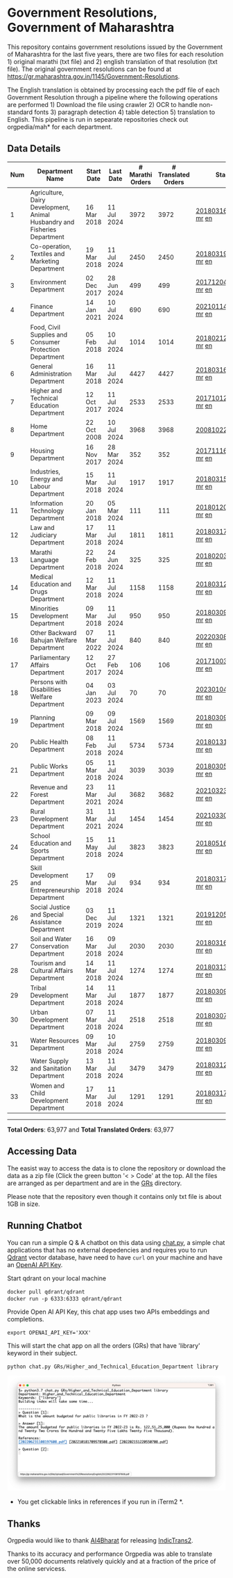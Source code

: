 # Government Resolutions, Government of Maharashtra

This repository contains government resolutions issued by the Government of Maharashtra for the last five years, there are two files for each resolution 1) original marathi (txt file) and 2) english translation of that resolution (txt file). The original government resolutions can be found at https://gr.maharashtra.gov.in/1145/Government-Resolutions.

The English translation is obtained by processing each the pdf file of each Government Resolution through a pipeline where the following operations are performed 1) Download the file using crawler 2) OCR to handle non-standard fonts 3) paragraph detection 4) table  detection 5) translation to English. This pipeline is run in sepearate repositories check out orgpedia/mah* for each department.


## Data Details

| Num | Department Name | Start Date | Last Date | # Marathi Orders | # Translated Orders | Starting Order | Last Order |
| --- | --------------- | ---------- | --------- | ---------------- | ------------------- | -------------- | ---------- |
| 1 | Agriculture, Dairy Development, Animal Husbandry and Fisheries Department | 16 Mar 2018 | 11 Jul 2024 | 3972 | 3972 | [201803161624182101.pdf](https://gr.maharashtra.gov.in/Site/Upload/Government%20Resolutions/English/201803161624182101.pdf) [mr](GRs/Agriculture,_Dairy_Development,_Animal_Husbandry_and_Fisheries_Department/201803161624182101.pdf.mr.txt) [en](GRs/Agriculture,_Dairy_Development,_Animal_Husbandry_and_Fisheries_Department/201803161624182101.pdf.en.txt) | [202407111105103101.pdf](https://gr.maharashtra.gov.in/Site/Upload/Government%20Resolutions/English/202407111105103101.pdf) [mr](GRs/Agriculture,_Dairy_Development,_Animal_Husbandry_and_Fisheries_Department/202407111105103101.pdf.mr.txt) [en](GRs/Agriculture,_Dairy_Development,_Animal_Husbandry_and_Fisheries_Department/202407111105103101.pdf.en.txt) |
| 2 | Co-operation, Textiles and Marketing Department | 19 Mar 2018 | 11 Jul 2024 | 2450 | 2450 | [201803191257576702.pdf](https://gr.maharashtra.gov.in/Site/Upload/Government%20Resolutions/English/201803191257576702.pdf) [mr](GRs/Co-operation,_Textiles_and_Marketing_Department/201803191257576702.pdf.mr.txt) [en](GRs/Co-operation,_Textiles_and_Marketing_Department/201803191257576702.pdf.en.txt) | [202407111210133002.pdf](https://gr.maharashtra.gov.in/Site/Upload/Government%20Resolutions/English/202407111210133002.pdf) [mr](GRs/Co-operation,_Textiles_and_Marketing_Department/202407111210133002.pdf.mr.txt) [en](GRs/Co-operation,_Textiles_and_Marketing_Department/202407111210133002.pdf.en.txt) |
| 3 | Environment Department | 02 Dec 2017 | 28 Jun 2024 | 499 | 499 | [201712041147216904.pdf](https://gr.maharashtra.gov.in/Site/Upload/Government%20Resolutions/English/201712041147216904.pdf) [mr](GRs/Environment_Department/201712041147216904.pdf.mr.txt) [en](GRs/Environment_Department/201712041147216904.pdf.en.txt) | [202406281726471104.pdf](https://gr.maharashtra.gov.in/Site/Upload/Government%20Resolutions/English/202406281726471104...pdf) [mr](GRs/Environment_Department/202406281726471104.pdf.mr.txt) [en](GRs/Environment_Department/202406281726471104.pdf.en.txt) |
| 4 | Finance Department | 14 Jan 2021 | 10 Jul 2024 | 690 | 690 | [202101141237329905.pdf](https://gr.maharashtra.gov.in/Site/Upload/Government%20Resolutions/English/202101141237329905.pdf) [mr](GRs/Finance_Department/202101141237329905.pdf.mr.txt) [en](GRs/Finance_Department/202101141237329905.pdf.en.txt) | [202407101442079705.pdf](https://gr.maharashtra.gov.in/Site/Upload/Government%20Resolutions/English/202407101442079705.pdf) [mr](GRs/Finance_Department/202407101442079705.pdf.mr.txt) [en](GRs/Finance_Department/202407101442079705.pdf.en.txt) |
| 5 | Food, Civil Supplies and Consumer Protection Department | 05 Feb 2018 | 10 Jul 2024 | 1014 | 1014 | [201802121244545806.pdf](https://gr.maharashtra.gov.in/Site/Upload/Government%20Resolutions/English/201802121244545806.pdf) [mr](GRs/Food,_Civil_Supplies_and_Consumer_Protection_Department/201802121244545806.pdf.mr.txt) [en](GRs/Food,_Civil_Supplies_and_Consumer_Protection_Department/201802121244545806.pdf.en.txt) | [202407101133004206.pdf](https://gr.maharashtra.gov.in/Site/Upload/Government%20Resolutions/English/202407101133004206.pdf) [mr](GRs/Food,_Civil_Supplies_and_Consumer_Protection_Department/202407101133004206.pdf.mr.txt) [en](GRs/Food,_Civil_Supplies_and_Consumer_Protection_Department/202407101133004206.pdf.en.txt) |
| 6 | General Administration Department | 16 Mar 2018 | 11 Jul 2024 | 4427 | 4427 | [201803161224022707.pdf](https://gr.maharashtra.gov.in/Site/Upload/Government%20Resolutions/English/201803161224022707.pdf) [mr](GRs/General_Administration_Department/201803161224022707.pdf.mr.txt) [en](GRs/General_Administration_Department/201803161224022707.pdf.en.txt) | [202407111534030307.pdf](https://gr.maharashtra.gov.in/Site/Upload/Government%20Resolutions/English/202407111534030307.pdf) [mr](GRs/General_Administration_Department/202407111534030307.pdf.mr.txt) [en](GRs/General_Administration_Department/202407111534030307.pdf.en.txt) |
| 7 | Higher and Technical Education Department | 12 Oct 2017 | 11 Jul 2024 | 2533 | 2533 | [201710121514029708.pdf](https://gr.maharashtra.gov.in/Site/Upload/Government%20Resolutions/English/201710121514029708.pdf) [mr](GRs/Higher_and_Technical_Education_Department/201710121514029708.pdf.mr.txt) [en](GRs/Higher_and_Technical_Education_Department/201710121514029708.pdf.en.txt) | [202407111732494608.pdf](https://gr.maharashtra.gov.in/Site/Upload/Government%20Resolutions/English/202407111732494608.pdf) [mr](GRs/Higher_and_Technical_Education_Department/202407111732494608.pdf.mr.txt) [en](GRs/Higher_and_Technical_Education_Department/202407111732494608.pdf.en.txt) |
| 8 | Home Department | 22 Oct 2008 | 10 Jul 2024 | 3968 | 3968 | [20081022.pdf](https://gr.maharashtra.gov.in/Site/Upload/Government%20Resolutions/English/20081022.pdf) [mr](GRs/Home_Department/20081022.pdf.mr.txt) [en](GRs/Home_Department/20081022.pdf.en.txt) | [202407101237456329.pdf](https://gr.maharashtra.gov.in/Site/Upload/Government%20Resolutions/English/202407101237456329.pdf) [mr](GRs/Home_Department/202407101237456329.pdf.mr.txt) [en](GRs/Home_Department/202407101237456329.pdf.en.txt) |
| 9 | Housing Department | 16 Nov 2017 | 28 Mar 2024 | 352 | 352 | [201711161447076609.pdf](https://gr.maharashtra.gov.in/Site/Upload/Government%20Resolutions/English/201711161447076609.pdf) [mr](GRs/Housing_Department/201711161447076609.pdf.mr.txt) [en](GRs/Housing_Department/201711161447076609.pdf.en.txt) | [202403281255554909.pdf](https://gr.maharashtra.gov.in/Site/Upload/Government%20Resolutions/English/202403281255554909.pdf) [mr](GRs/Housing_Department/202403281255554909.pdf.mr.txt) [en](GRs/Housing_Department/202403281255554909.pdf.en.txt) |
| 10 | Industries, Energy and Labour Department | 15 Mar 2018 | 11 Jul 2024 | 1917 | 1917 | [201803151204055010.pdf](https://gr.maharashtra.gov.in/Site/Upload/Government%20Resolutions/English/201803151204055010.pdf) [mr](GRs/Industries,_Energy_and_Labour_Department/201803151204055010.pdf.mr.txt) [en](GRs/Industries,_Energy_and_Labour_Department/201803151204055010.pdf.en.txt) | [202407111758108810.pdf](https://gr.maharashtra.gov.in/Site/Upload/Government%20Resolutions/English/202407111758108810.pdf) [mr](GRs/Industries,_Energy_and_Labour_Department/202407111758108810.pdf.mr.txt) [en](GRs/Industries,_Energy_and_Labour_Department/202407111758108810.pdf.en.txt) |
| 11 | Information Technology Department | 20 Jan 2018 | 05 Mar 2024 | 111 | 111 | [201801201843024511.pdf](https://gr.maharashtra.gov.in/Site/Upload/Government%20Resolutions/English/201801201843024511.pdf) [mr](GRs/Information_Technology_Department/201801201843024511.pdf.mr.txt) [en](GRs/Information_Technology_Department/201801201843024511.pdf.en.txt) | [202403051249430211.pdf](https://gr.maharashtra.gov.in/Site/Upload/Government%20Resolutions/English/202403051249430211.pdf) [mr](GRs/Information_Technology_Department/202403051249430211.pdf.mr.txt) [en](GRs/Information_Technology_Department/202403051249430211.pdf.en.txt) |
| 12 | Law and Judiciary Department | 17 Mar 2018 | 11 Jul 2024 | 1811 | 1811 | [201803171129290212.pdf](https://gr.maharashtra.gov.in/Site/Upload/Government%20Resolutions/English/201803171129290212.pdf) [mr](GRs/Law_and_Judiciary_Department/201803171129290212.pdf.mr.txt) [en](GRs/Law_and_Judiciary_Department/201803171129290212.pdf.en.txt) | [202407111445222612.pdf](https://gr.maharashtra.gov.in/Site/Upload/Government%20Resolutions/English/202407111445222612.pdf) [mr](GRs/Law_and_Judiciary_Department/202407111445222612.pdf.mr.txt) [en](GRs/Law_and_Judiciary_Department/202407111445222612.pdf.en.txt) |
| 13 | Marathi Language Department | 22 Feb 2018 | 24 Jun 2024 | 325 | 325 | [201802031549154233.pdf](https://gr.maharashtra.gov.in/Site/Upload/Government%20Resolutions/English/201802031549154233.pdf) [mr](GRs/Marathi_Language_Department/201802031549154233.pdf.mr.txt) [en](GRs/Marathi_Language_Department/201802031549154233.pdf.en.txt) | [202406241151366133.pdf](https://gr.maharashtra.gov.in/Site/Upload/Government%20Resolutions/English/202406241151366133.pdf) [mr](GRs/Marathi_Language_Department/202406241151366133.pdf.mr.txt) [en](GRs/Marathi_Language_Department/202406241151366133.pdf.en.txt) |
| 14 | Medical Education and Drugs Department | 12 Mar 2018 | 11 Jul 2024 | 1158 | 1158 | [201803121137094813.pdf](https://gr.maharashtra.gov.in/Site/Upload/Government%20Resolutions/English/201803121137094813.pdf) [mr](GRs/Medical_Education_and_Drugs_Department/201803121137094813.pdf.mr.txt) [en](GRs/Medical_Education_and_Drugs_Department/201803121137094813.pdf.en.txt) | [202407111121442713.pdf](https://gr.maharashtra.gov.in/Site/Upload/Government%20Resolutions/English/202407111121442713.pdf) [mr](GRs/Medical_Education_and_Drugs_Department/202407111121442713.pdf.mr.txt) [en](GRs/Medical_Education_and_Drugs_Department/202407111121442713.pdf.en.txt) |
| 15 | Minorities Development Department | 09 Mar 2018 | 11 Jul 2024 | 950 | 950 | [201803091218355314.pdf](https://gr.maharashtra.gov.in/Site/Upload/Government%20Resolutions/English/201803091218355314.pdf) [mr](GRs/Minorities_Development_Department/201803091218355314.pdf.mr.txt) [en](GRs/Minorities_Development_Department/201803091218355314.pdf.en.txt) | [202407111525540914.pdf](https://gr.maharashtra.gov.in/Site/Upload/Government%20Resolutions/English/202407111525540914.pdf) [mr](GRs/Minorities_Development_Department/202407111525540914.pdf.mr.txt) [en](GRs/Minorities_Development_Department/202407111525540914.pdf.en.txt) |
| 16 | Other Backward Bahujan Welfare Department | 07 Mar 2022 | 11 Jul 2024 | 840 | 840 | [202203081752439334.pdf](https://gr.maharashtra.gov.in/Site/Upload/Government%20Resolutions/English/202203081752439334.pdf) [mr](GRs/Other_Backward_Bahujan_Welfare_Department/202203081752439334.pdf.mr.txt) [en](GRs/Other_Backward_Bahujan_Welfare_Department/202203081752439334.pdf.en.txt) | [202407111657283034.pdf](https://gr.maharashtra.gov.in/Site/Upload/Government%20Resolutions/English/202407111657283034.pdf) [mr](GRs/Other_Backward_Bahujan_Welfare_Department/202407111657283034.pdf.mr.txt) [en](GRs/Other_Backward_Bahujan_Welfare_Department/202407111657283034.pdf.en.txt) |
| 17 | Parliamentary Affairs Department | 12 Oct 2017 | 27 Feb 2024 | 106 | 106 | [201710031642378615.pdf](https://gr.maharashtra.gov.in/Site/Upload/Government%20Resolutions/English/201710031642378615.pdf) [mr](GRs/Parliamentary_Affairs_Department/201710031642378615.pdf.mr.txt) [en](GRs/Parliamentary_Affairs_Department/201710031642378615.pdf.en.txt) | [202402271500283915.pdf](https://gr.maharashtra.gov.in/Site/Upload/Government%20Resolutions/English/202402271500283915.pdf) [mr](GRs/Parliamentary_Affairs_Department/202402271500283915.pdf.mr.txt) [en](GRs/Parliamentary_Affairs_Department/202402271500283915.pdf.en.txt) |
| 18 | Persons with Disabilities Welfare Department | 04 Jan 2023 | 03 Jul 2024 | 70 | 70 | [202301041906309635.pdf](https://gr.maharashtra.gov.in/Site/Upload/Government%20Resolutions/English/202301041906309635.pdf) [mr](GRs/Persons_with_Disabilities_Welfare_Department/202301041906309635.pdf.mr.txt) [en](GRs/Persons_with_Disabilities_Welfare_Department/202301041906309635.pdf.en.txt) | [202407031216022435.pdf](https://gr.maharashtra.gov.in/Site/Upload/Government%20Resolutions/English/202407031216022435.pdf) [mr](GRs/Persons_with_Disabilities_Welfare_Department/202407031216022435.pdf.mr.txt) [en](GRs/Persons_with_Disabilities_Welfare_Department/202407031216022435.pdf.en.txt) |
| 19 | Planning Department | 09 Mar 2018 | 09 Jul 2024 | 1569 | 1569 | [201803091441032716.pdf](https://gr.maharashtra.gov.in/Site/Upload/Government%20Resolutions/English/201803091441032716.pdf) [mr](GRs/Planning_Department/201803091441032716.pdf.mr.txt) [en](GRs/Planning_Department/201803091441032716.pdf.en.txt) | [202407091536297616.pdf](https://gr.maharashtra.gov.in/Site/Upload/Government%20Resolutions/English/202407091536297616.pdf) [mr](GRs/Planning_Department/202407091536297616.pdf.mr.txt) [en](GRs/Planning_Department/202407091536297616.pdf.en.txt) |
| 20 | Public Health Department | 08 Feb 2018 | 11 Jul 2024 | 5734 | 5734 | [201801311722275417.pdf](https://gr.maharashtra.gov.in/Site/Upload/Government%20Resolutions/English/201801311722275417.pdf) [mr](GRs/Public_Health_Department/201801311722275417.pdf.mr.txt) [en](GRs/Public_Health_Department/201801311722275417.pdf.en.txt) | [202407081306093417.pdf](https://gr.maharashtra.gov.in/Site/Upload/Government%20Resolutions/English/202407081306093417.pdf) [mr](GRs/Public_Health_Department/202407081306093417.pdf.mr.txt) [en](GRs/Public_Health_Department/202407081306093417.pdf.en.txt) |
| 21 | Public Works Department | 05 Mar 2018 | 11 Jul 2024 | 3039 | 3039 | [201803051515468118.pdf](https://gr.maharashtra.gov.in/Site/Upload/Government%20Resolutions/English/201803051515468118.pdf) [mr](GRs/Public_Works_Department/201803051515468118.pdf.mr.txt) [en](GRs/Public_Works_Department/201803051515468118.pdf.en.txt) | [202407111741073718.pdf](https://gr.maharashtra.gov.in/Site/Upload/Government%20Resolutions/English/202407111741073718.pdf) [mr](GRs/Public_Works_Department/202407111741073718.pdf.mr.txt) [en](GRs/Public_Works_Department/202407111741073718.pdf.en.txt) |
| 22 | Revenue and Forest Department | 23 Mar 2021 | 11 Jul 2024 | 3682 | 3682 | [202103231328393119.pdf](https://gr.maharashtra.gov.in/Site/Upload/Government%20Resolutions/English/202103231328393119.pdf) [mr](GRs/Revenue_and_Forest_Department/202103231328393119.pdf.mr.txt) [en](GRs/Revenue_and_Forest_Department/202103231328393119.pdf.en.txt) | [202407111442538619.pdf](https://gr.maharashtra.gov.in/Site/Upload/Government%20Resolutions/English/202407111442538619..pdf) [mr](GRs/Revenue_and_Forest_Department/202407111442538619.pdf.mr.txt) [en](GRs/Revenue_and_Forest_Department/202407111442538619.pdf.en.txt) |
| 23 | Rural Development Department | 31 Mar 2021 | 11 Jul 2024 | 1454 | 1454 | [202103301021181120.pdf](https://gr.maharashtra.gov.in/Site/Upload/Government%20Resolutions/English/202103301021181120.pdf) [mr](GRs/Rural_Development_Department/202103301021181120.pdf.mr.txt) [en](GRs/Rural_Development_Department/202103301021181120.pdf.en.txt) | [202407101734144220.pdf](https://gr.maharashtra.gov.in/Site/Upload/Government%20Resolutions/English/202407101734144220.pdf) [mr](GRs/Rural_Development_Department/202407101734144220.pdf.mr.txt) [en](GRs/Rural_Development_Department/202407101734144220.pdf.en.txt) |
| 24 | School Education and Sports Department | 15 May 2018 | 11 Jul 2024 | 3823 | 3823 | [201805161114241221.pdf](https://gr.maharashtra.gov.in/Site/Upload/Government%20Resolutions/English/201805161114241221.pdf) [mr](GRs/School_Education_and_Sports_Department/201805161114241221.pdf.mr.txt) [en](GRs/School_Education_and_Sports_Department/201805161114241221.pdf.en.txt) | [202407111858141621.pdf](https://gr.maharashtra.gov.in/Site/Upload/Government%20Resolutions/English/202407111858141621.pdf) [mr](GRs/School_Education_and_Sports_Department/202407111858141621.pdf.mr.txt) [en](GRs/School_Education_and_Sports_Department/202407111858141621.pdf.en.txt) |
| 25 | Skill Development and Entrepreneurship Department | 17 Mar 2018 | 09 Jul 2024 | 934 | 934 | [201803171322099003.pdf](https://gr.maharashtra.gov.in/Site/Upload/Government%20Resolutions/English/201803171322099003.pdf) [mr](GRs/Skill_Development_and_Entrepreneurship_Department/201803171322099003.pdf.mr.txt) [en](GRs/Skill_Development_and_Entrepreneurship_Department/201803171322099003.pdf.en.txt) | [202407091749145003.pdf](https://gr.maharashtra.gov.in/Site/Upload/Government%20Resolutions/English/202407091749145003...pdf) [mr](GRs/Skill_Development_and_Entrepreneurship_Department/202407091749145003.pdf.mr.txt) [en](GRs/Skill_Development_and_Entrepreneurship_Department/202407091749145003.pdf.en.txt) |
| 26 | Social Justice and Special Assistance Department | 03 Dec 2019 | 11 Jul 2024 | 1321 | 1321 | [201912051107011622.pdf](https://gr.maharashtra.gov.in/Site/Upload/Government%20Resolutions/English/201912051107011622.pdf) [mr](GRs/Social_Justice_and_Special_Assistance_Department/201912051107011622.pdf.mr.txt) [en](GRs/Social_Justice_and_Special_Assistance_Department/201912051107011622.pdf.en.txt) | [202407111519265122.pdf](https://gr.maharashtra.gov.in/Site/Upload/Government%20Resolutions/English/202407111519265122.pdf) [mr](GRs/Social_Justice_and_Special_Assistance_Department/202407111519265122.pdf.mr.txt) [en](GRs/Social_Justice_and_Special_Assistance_Department/202407111519265122.pdf.en.txt) |
| 27 | Soil and Water Conservation Department | 16 Mar 2018 | 09 Jul 2024 | 2030 | 2030 | [201803161247582426.pdf](https://gr.maharashtra.gov.in/Site/Upload/Government%20Resolutions/English/201803161247582426.pdf) [mr](GRs/Soil_and_Water_Conservation_Department/201803161247582426.pdf.mr.txt) [en](GRs/Soil_and_Water_Conservation_Department/201803161247582426.pdf.en.txt) | [202407091232558426.pdf](https://gr.maharashtra.gov.in/Site/Upload/Government%20Resolutions/English/202407091232558426.pdf) [mr](GRs/Soil_and_Water_Conservation_Department/202407091232558426.pdf.mr.txt) [en](GRs/Soil_and_Water_Conservation_Department/202407091232558426.pdf.en.txt) |
| 28 | Tourism and Cultural Affairs Department | 14 Mar 2018 | 11 Jul 2024 | 1274 | 1274 | [201803131542054523.pdf](https://gr.maharashtra.gov.in/Site/Upload/Government%20Resolutions/English/201803131542054523.pdf) [mr](GRs/Tourism_and_Cultural_Affairs_Department/201803131542054523.pdf.mr.txt) [en](GRs/Tourism_and_Cultural_Affairs_Department/201803131542054523.pdf.en.txt) | [202407111813312923.pdf](https://gr.maharashtra.gov.in/Site/Upload/Government%20Resolutions/English/202407111813312923.pdf) [mr](GRs/Tourism_and_Cultural_Affairs_Department/202407111813312923.pdf.mr.txt) [en](GRs/Tourism_and_Cultural_Affairs_Department/202407111813312923.pdf.en.txt) |
| 29 | Tribal Development Department | 14 Mar 2018 | 11 Jul 2024 | 1877 | 1877 | [201803091105184924.pdf](https://gr.maharashtra.gov.in/Site/Upload/Government%20Resolutions/English/201803091105184924.pdf) [mr](GRs/Tribal_Development_Department/201803091105184924.pdf.mr.txt) [en](GRs/Tribal_Development_Department/201803091105184924.pdf.en.txt) | [202407111753453024.pdf](https://gr.maharashtra.gov.in/Site/Upload/Government%20Resolutions/English/202407111753453024.pdf) [mr](GRs/Tribal_Development_Department/202407111753453024.pdf.mr.txt) [en](GRs/Tribal_Development_Department/202407111753453024.pdf.en.txt) |
| 30 | Urban Development Department | 07 Mar 2018 | 11 Jul 2024 | 2518 | 2518 | [201803071203178325.pdf](https://gr.maharashtra.gov.in/Site/Upload/Government%20Resolutions/English/201803071203178325.pdf) [mr](GRs/Urban_Development_Department/201803071203178325.pdf.mr.txt) [en](GRs/Urban_Development_Department/201803071203178325.pdf.en.txt) | [202407111548012925.pdf](https://gr.maharashtra.gov.in/Site/Upload/Government%20Resolutions/English/202407111548012925.pdf) [mr](GRs/Urban_Development_Department/202407111548012925.pdf.mr.txt) [en](GRs/Urban_Development_Department/202407111548012925.pdf.en.txt) |
| 31 | Water Resources Department | 09 Mar 2018 | 10 Jul 2024 | 2759 | 2759 | [201803091034435527.pdf](https://gr.maharashtra.gov.in/Site/Upload/Government%20Resolutions/English/201803091034435527.pdf) [mr](GRs/Water_Resources_Department/201803091034435527.pdf.mr.txt) [en](GRs/Water_Resources_Department/201803091034435527.pdf.en.txt) | [202407101149147627.pdf](https://gr.maharashtra.gov.in/Site/Upload/Government%20Resolutions/English/202407101149147627.pdf) [mr](GRs/Water_Resources_Department/202407101149147627.pdf.mr.txt) [en](GRs/Water_Resources_Department/202407101149147627.pdf.en.txt) |
| 32 | Water Supply and Sanitation Department | 13 Mar 2018 | 11 Jul 2024 | 3479 | 3479 | [201803121414108428.pdf](https://gr.maharashtra.gov.in/Site/Upload/Government%20Resolutions/English/201803121414108428.pdf) [mr](GRs/Water_Supply_and_Sanitation_Department/201803121414108428.pdf.mr.txt) [en](GRs/Water_Supply_and_Sanitation_Department/201803121414108428.pdf.en.txt) | [202407111500318328.pdf](https://gr.maharashtra.gov.in/Site/Upload/Government%20Resolutions/English/202407111500318328.pdf) [mr](GRs/Water_Supply_and_Sanitation_Department/202407111500318328.pdf.mr.txt) [en](GRs/Water_Supply_and_Sanitation_Department/202407111500318328.pdf.en.txt) |
| 33 | Women and Child Development Department | 17 Mar 2018 | 11 Jul 2024 | 1291 | 1291 | [201803171539444330.pdf](https://gr.maharashtra.gov.in/Site/Upload/Government%20Resolutions/English/201803171539444330.pdf) [mr](GRs/Women_and_Child_Development_Department/201803171539444330.pdf.mr.txt) [en](GRs/Women_and_Child_Development_Department/201803171539444330.pdf.en.txt) | [202407111713223030.pdf](https://gr.maharashtra.gov.in/Site/Upload/Government%20Resolutions/English/202407111713223030.pdf) [mr](GRs/Women_and_Child_Development_Department/202407111713223030.pdf.mr.txt) [en](GRs/Women_and_Child_Development_Department/202407111713223030.pdf.en.txt) |
----------------------------------------------------------------------------------------------------

**Total Orders**: 63,977 and **Total Translated Orders**: 63,977
## Accessing Data

The easist way to access the data is to clone the repository or download the data as a zip file (Click the green button '< > Code' at the top. All the files are arranged as per department and are in the [GRs](GRs) directory.

Please note that the repository even though it contains only txt file is about 1GB in size.

## Running Chatbot

You can run a simple Q & A chatbot on this data using [chat.py](chat.py), a simple chat applications that has no external depedencies and requires you to run [Qdrant](https://qdrant.tech/) vector database, have need to have `curl` on your machine and have an [OpenAI API Key](https://help.openai.com/en/articles/4936850-where-do-i-find-my-secret-api-key).

Start qdrant on your local machine
```shell
docker pull qdrant/qdrant
docker run -p 6333:6333 qdrant/qdrant
```

Provide Open AI API Key, this chat app uses two APIs embeddings and completions.
```shell
export OPENAI_API_KEY='XXX'
```

This will start the chat app on all the orders (GRs) that have 'library' keyword in their subject.

```shell
python chat.py GRs/Higher_and_Technical_Education_Department library
```

![screenshot of running chat.py](screenshot.png)

* You get clickable links in references if you run in iTerm2 *.

## Thanks

Orgpedia would like to thank [AI4Bharat](https://ai4bharat.iitm.ac.in/) for releasing [IndicTrans2](https://github.com/AI4Bharat/IndicTrans2).

Thanks to its accuracy and performance Orgpedia was able to translate over 50,000 documents relatively quickly and at a fraction of the price of the online servicess.











